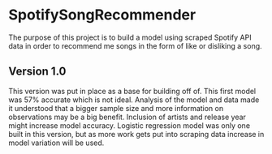 # SpotifySongRecommender
The purpose of this project is to build a model using scraped Spotify API data in order to recommend me songs in the form of like or disliking a song.

## Version 1.0
This version was put in place as a base for building off of. This first model was 57% accurate which is not ideal. Analysis of the model and data made it understood that a bigger sample size and more information on observations may be a big benefit. Inclusion of artists and release year might increase model accuracy. Logistic regression model was only one built in this version, but as more work gets put into scraping data increase in model variation will be used.
